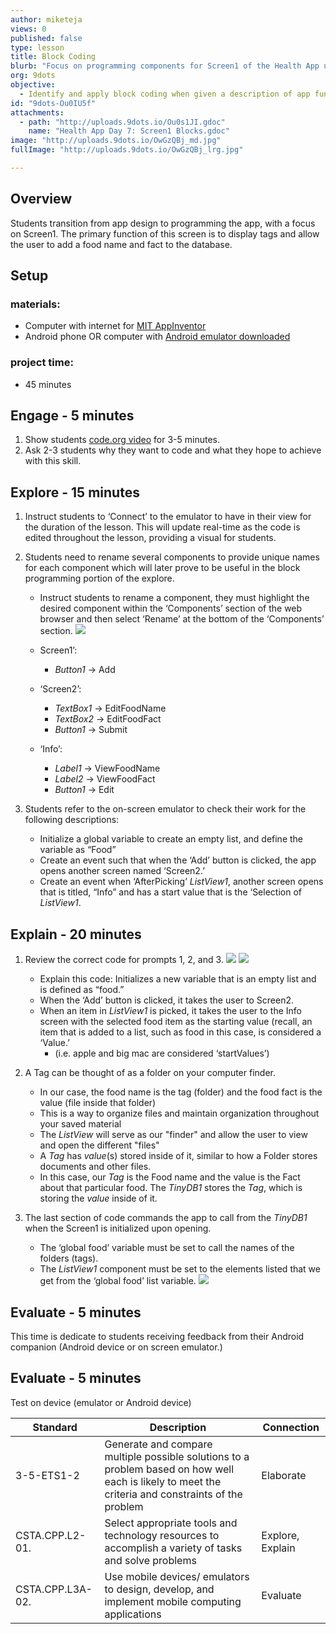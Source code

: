 ```yaml
---
author: miketeja
views: 0
published: false
type: lesson
title: Block Coding
blurb: "Focus on programming components for Screen1 of the Health App using the #AppInventor"
org: 9dots
objective: 
  - Identify and apply block coding when given a description of app functionality SWBAT add and store tags and values to a database
id: "9dots-Ou0IU5f"
attachments: 
  - path: "http://uploads.9dots.io/Ou0s1JI.gdoc"
    name: "Health App Day 7: Screen1 Blocks.gdoc"
image: "http://uploads.9dots.io/OwGzQBj_md.jpg"
fullImage: "http://uploads.9dots.io/OwGzQBj_lrg.jpg"

---
```


## Overview
Students transition from app design to programming the app, with a focus on Screen1. The primary function of this screen is to display tags and allow the user to add a food name and fact to the database. 

## Setup
### materials:
- Computer with internet for [MIT AppInventor](http://appinventor.mit.edu/explore/)
- Android phone OR computer with [Android emulator downloaded](http://appinventor.mit.edu/explore/ai2/setup-emulator.html)

### project time:
- 45 minutes

## Engage - 5 minutes

1. Show students [code.org video](https://www.youtube.com/watch?v=nKIu9yen5nc#t=92) for 3-5 minutes.
2. Ask 2-3 students why they want to code and what they hope to achieve with this skill.

## Explore - 15 minutes

1. Instruct students to ‘Connect’ to the emulator to have in their view for the duration of the lesson. This will update real-time as the code is edited throughout the lesson, providing a visual for students.
2. Students need to rename several components to provide unique names for each component which will later prove to be useful in the block programming portion of the explore. 

	- Instruct students to rename a component, they must highlight the desired component within the ‘Components’ section of the web browser and then select ‘Rename’ at the bottom of the ‘Components’ section.
![](http://uploads.9dots.io/Ou0MUkl_md.jpg) 
		
	- Screen1’: 
		- _Button1_ → Add
	- ‘Screen2’: 
		- _TextBox1_ → EditFoodName
		- _TextBox2_ → EditFoodFact
		- _Button1_ → Submit
	- ‘Info’:
		- _Label1_ → ViewFoodName
		- _Label2_ → ViewFoodFact
		- _Button1_ → Edit

3. Students refer to the on-screen emulator to check their work for the following descriptions: 

	- Initialize a global variable to create an empty list, and define the variable as “Food” 
	- Create an event such that when the ‘Add’ button is clicked, the app opens another screen named ‘Screen2.’ 
	- Create an event when ‘AfterPicking’ _ListView1_, another screen opens that is titled, “Info” and has a start value that is the ‘Selection of _ListView1_.

## Explain - 20 minutes

1. Review the correct code for prompts 1, 2, and 3. 
![](http://uploads.9dots.io/Ou0NmjE_md.jpg) 
![](http://uploads.9dots.io/Ou0NtIz_md.jpg) 

	- Explain this code: Initializes a new variable that is an empty list and is defined as “food.”
	- When the ‘Add’ button is clicked, it takes the user to Screen2.
	- When an item in _ListView1_ is picked, it takes the user to the Info screen with the selected food item as the starting value (recall, an item that is added to a list, such as food in this case, is considered a ‘Value.’ 
		- (i.e. apple and big mac are considered ‘startValues’)

2. A Tag can be thought of as a folder on your computer finder.
	- In our case, the food name is the tag (folder) and the food fact is the value (file inside that folder)
    - This is a way to organize files and maintain organization throughout your saved material	
    - The _ListView_ will serve as our "finder" and allow the user to view and open the different "files"
	- A _Tag_ has _value_(s) stored inside of it, similar to how a Folder stores documents and other files. 
    - In this case, our _Tag_ is the Food name and the value is the Fact about that particular food. The _TinyDB1_ stores the _Tag_, which is storing the _value_ inside of it. 

3. The last section of code commands the app to call from the _TinyDB1_ when the Screen1 is initialized upon opening.

	- The ‘global food’ variable must be set to call the names of the folders (tags). 
	- The _ListView1_ component must be set to the elements listed that we get from the ‘global food’ list variable. 
![](http://uploads.9dots.io/Ou0nZHV_md.jpg) 

## Evaluate - 5 minutes
This time is dedicate to students receiving feedback from their Android companion (Android device or on screen emulator.) 

## Evaluate - 5 minutes
Test on device (emulator or Android device)

| Standard      | Description   | Connection  |
| ------------- |---------------| ------|
| 3-5-ETS1-2 | Generate and compare multiple possible solutions to a problem based on how well each is likely to meet the criteria and constraints of the problem | Elaborate |
| CSTA.CPP.L2-01. | Select appropriate tools and technology resources to accomplish a variety of tasks and solve problems | Explore, Explain | 
| CSTA.CPP.L3A-02. | Use mobile devices/ emulators to design, develop, and implement mobile computing applications | Evaluate |

